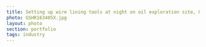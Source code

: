 ```yaml
--- 
title: Setting up wire lining tools at night on oil exploration site, Uganda
photo: GSHR163485X.jpg 
layout: photo 
section: portfolio 
tags: industry
---  
```

